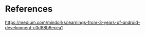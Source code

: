# References

https://medium.com/mindorks/learnings-from-3-years-of-android-development-c0d68b8ecea1
